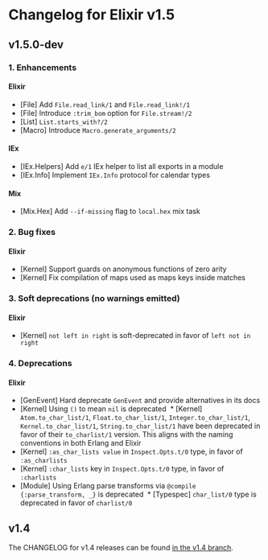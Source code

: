 # Changelog for Elixir v1.5

## v1.5.0-dev

### 1. Enhancements

#### Elixir

  * [File] Add `File.read_link/1` and `File.read_link!/1`
  * [File] Introduce `:trim_bom` option for `File.stream!/2`
  * [List] `List.starts_with?/2`
  * [Macro] Introduce `Macro.generate_arguments/2`

#### IEx

  * [IEx.Helpers] Add `e/1` IEx helper to list all exports in a module
  * [IEx.Info] Implement `IEx.Info` protocol for calendar types

#### Mix

  * [Mix.Hex] Add `--if-missing` flag to `local.hex` mix task

### 2. Bug fixes

#### Elixir

  * [Kernel] Support guards on anonymous functions of zero arity
  * [Kernel] Fix compilation of maps used as maps keys inside matches

### 3. Soft deprecations (no warnings emitted)

#### Elixir

  * [Kernel] `not left in right` is soft-deprecated in favor of `left not in right`

### 4. Deprecations

#### Elixir

  * [GenEvent] Hard deprecate `GenEvent` and provide alternatives in its docs
  * [Kernel] Using `()` to mean `nil` is deprecated
  * [Kernel] `Atom.to_char_list/1`, `Float.to_char_list/1`, `Integer.to_char_list/1`, `Kernel.to_char_list/1`, `String.to_char_list/1` have been deprecated in favor of their `to_charlist/1` version. This aligns with the naming conventions in both Erlang and Elixir
  * [Kernel] `:as_char_lists value` in `Inspect.Opts.t/0` type, in favor of `:as_charlists`
  * [Kernel] `:char_lists` key in `Inspect.Opts.t/0` type, in favor of `:charlists`
  * [Module] Using Erlang parse transforms via `@compile {:parse_transform, _}` is deprecated
  * [Typespec] `char_list/0` type is deprecated in favor of `charlist/0`

## v1.4

The CHANGELOG for v1.4 releases can be found [in the v1.4 branch](https://github.com/elixir-lang/elixir/blob/v1.4/CHANGELOG.md).
